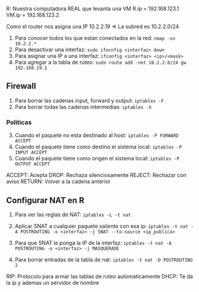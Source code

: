 R: Nuestra computadora REAL que levanta una VM
R.ip = 192.168.123.1
VM.ip = 192.168.123.2

Como el router nos asigna una IP 10.2.2.19 => La subred es 10.2.2.0/24

1. Para conocer todos los que estan conectados en la red: `nmap -sn 10.2.2.*`
2. Para desactivar una interfaz: `sudo ifocnfig <interfaz> down`
3. Para asignar una IP a una interfaz: `ifconfig <interfaz> <ip>/<mask>`
4. Para agregar a la tabla de ruteo: `sudo route add -net 10.2.2.0/24 gw 192.168.19.1`

## Firewall
1. Para borrar las cadenas input, forward y output: `iptables -F` 
2. Para borrar todas las cadenas intermedias: `iptables -X`

### Politicas
3. Cuando el paquete no esta destinado al host: `iptables -P FORWARD ACCEPT`
4. Cuando el paquete tiene como destino el sistema local: `iptables -P INPUT ACCEPT`
5. Cuando el paquete tiene como origen el sistema local: `iptables -P OUTPUT ACCEPT`

ACCEPT: Acepta
DROP: Rechaza silenciosamente
REJECT: Rechazar con aviso
RETURN: Volver a la cadena anterior

## Configurar NAT en R
1. Para ver las reglas de NAT: `iptables -L -t nat`
2. Aplicar SNAT a cualquier paquete saliente con esa ip: `iptables -t nat -A POSTROUTING -o <interfaz> -j SNAT --to-source <ip_publica>`
3. Para que SNAT le ponga la IP de la interfaz: `iptables -t nat -A POSTROUTING -o <interfaz> -j MASQUERADE`

4. Para borrar entradas de la tabla de nat: `iptables -t nat -D POSTROUTING 2`

RIP: Protocolo para armar las tablas de ruteo automaticamente
DHCP: Te da la ip y ademas un servidor de nombre
